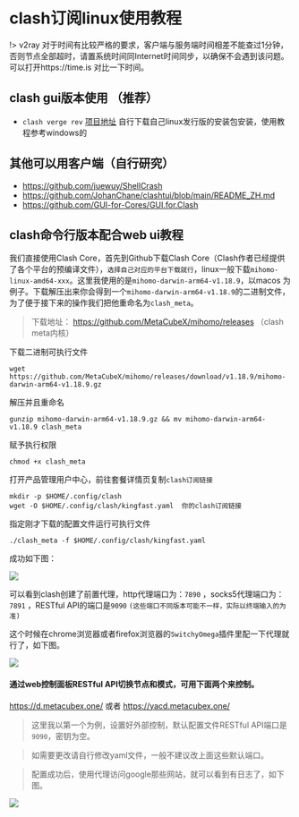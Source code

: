 # clash订阅linux使用教程

!> v2ray 对于时间有比较严格的要求，客户端与服务端时间相差不能查过1分钟，否则节点全部超时，请置系统时间同Internet时间同步，以确保不会遇到该问题。可以打开https://time.is 对比一下时间。


## clash gui版本使用  （推荐）
- `clash verge rev` [项目地址](https://github.com/clash-verge-rev/clash-verge-rev/releases/tag/v1.7.7) 自行下载自己linux发行版的安装包安装，使用教程参考windows的

<!-- https://archive.org/details/clash_for_windows_pkg -->

## 其他可以用客户端（自行研究）

- https://github.com/juewuy/ShellCrash
- https://github.com/JohanChane/clashtui/blob/main/README_ZH.md
- https://github.com/GUI-for-Cores/GUI.for.Clash

## clash命令行版本配合web ui教程
我们直接使用Clash Core，首先到Github下载Clash Core（Clash作者已经提供了各个平台的预编译文件），`选择自己对应的平台下载就行`，linux一般下载`mihomo-linux-amd64-xxx`。这里我使用的是`mihomo-darwin-arm64-v1.18.9`，以macos 为例子。下载解压出来你会得到一个`mihomo-darwin-arm64-v1.18.9`的二进制文件，为了便于接下来的操作我们把他重命名为`clash_meta`。

<!-- > 下载地址：https://github.com/Dreamacro/clash/releases -->

<!-- > 下载地址：https://github.com/doreamon-design/clash/releases (clash内核，停止维护) -->

> 下载地址： https://github.com/MetaCubeX/mihomo/releases （clash meta内核）

下载二进制可执行文件

```
wget https://github.com/MetaCubeX/mihomo/releases/download/v1.18.9/mihomo-darwin-arm64-v1.18.9.gz
```

解压并且重命名

```
gunzip mihomo-darwin-arm64-v1.18.9.gz && mv mihomo-darwin-arm64-v1.18.9 clash_meta
```

赋予执行权限

```
chmod +x clash_meta
```

打开产品管理用户中心，前往套餐详情页复制`clash订阅链接`

```
mkdir -p $HOME/.config/clash
wget -O $HOME/.config/clash/kingfast.yaml  你的clash订阅链接
```

指定刚才下载的配置文件运行可执行文件

```
./clash_meta -f $HOME/.config/clash/kingfast.yaml
```

成功如下图：

![](/img/linux1.png)

可以看到clash创建了前置代理，http代理端口为：`7890` ，socks5代理端口为：`7891` ，RESTful API的端口是`9090` `(这些端口不同版本可能不一样，实际以终端输入的为准)`

这个时候在chrome浏览器或者firefox浏览器的`SwitchyOmega`插件里配一下代理就行了，如下图。

![](/img/linux2.png)


#### 通过web控制面板RESTful API切换节点和模式，可用下面两个来控制。

https://d.metacubex.one/ 或者 https://yacd.metacubex.one/

>这里我以第一个为例，设置好外部控制，默认配置文件RESTful API端口是`9090`，密钥为空。

>如需要更改请自行修改yaml文件，一般不建议改上面这些默认端口。

>配置成功后，使用代理访问google那些网站，就可以看到有日志了，如下图。

![](/img/linux3.png)